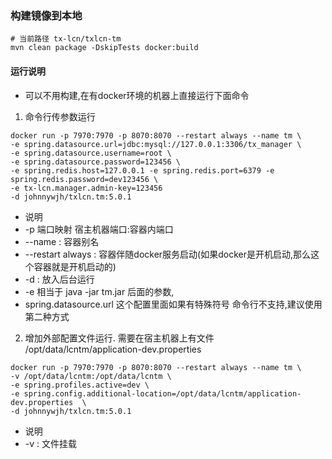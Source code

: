 ### 构建镜像到本地
```
# 当前路径 tx-lcn/txlcn-tm
mvn clean package -DskipTests docker:build
```

#### 运行说明
- 可以不用构建,在有docker环境的机器上直接运行下面命令

1. 命令行传参数运行

```
docker run -p 7970:7970 -p 8070:8070 --restart always --name tm \
-e spring.datasource.url=jdbc:mysql://127.0.0.1:3306/tx_manager \
-e spring.datasource.username=root \
-e spring.datasource.password=123456 \
-e spring.redis.host=127.0.0.1 -e spring.redis.port=6379 -e spring.redis.password=dev123456 \
-e tx-lcn.manager.admin-key=123456
-d johnnywjh/txlcn.tm:5.0.1
```
- 说明
- -p 端口映射 宿主机器端口:容器内端口
- --name : 容器别名
-  --restart always : 容器伴随docker服务启动(如果docker是开机启动,那么这个容器就是开机启动的)
- -d : 放入后台运行
- -e 相当于 java -jar tm.jar 后面的参数,
- spring.datasource.url 这个配置里面如果有特殊符号 命令行不支持,建议使用第二种方式

2. 增加外部配置文件运行. 需要在宿主机器上有文件 /opt/data/lcntm/application-dev.properties

```
docker run -p 7970:7970 -p 8070:8070 --restart always --name tm \
-v /opt/data/lcntm:/opt/data/lcntm \
-e spring.profiles.active=dev \
-e spring.config.additional-location=/opt/data/lcntm/application-dev.properties  \
-d johnnywjh/txlcn.tm:5.0.1
```
- 说明
- -v : 文件挂载
